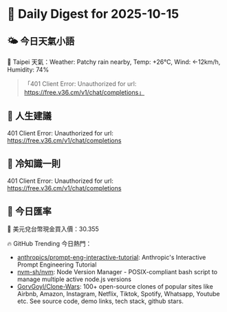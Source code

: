 # 🌅 Daily Digest for 2025-10-15

## 🌤️ 今日天氣小語
📍 Taipei 天氣：Weather: Patchy rain nearby, Temp: +26°C, Wind: ←12km/h, Humidity: 74%
> 「401 Client Error: Unauthorized for url: https://free.v36.cm/v1/chat/completions」

## 💬 人生建議
401 Client Error: Unauthorized for url: https://free.v36.cm/v1/chat/completions

## 🧠 冷知識一則
401 Client Error: Unauthorized for url: https://free.v36.cm/v1/chat/completions
## 💱 今日匯率
💱 美元兌台幣現金買入價：30.355

🔥 GitHub Trending 今日熱門：
- [anthropics/prompt-eng-interactive-tutorial](https://github.com/anthropics/prompt-eng-interactive-tutorial): Anthropic's Interactive Prompt Engineering Tutorial
- [nvm-sh/nvm](https://github.com/nvm-sh/nvm): Node Version Manager - POSIX-compliant bash script to manage multiple active node.js versions
- [GorvGoyl/Clone-Wars](https://github.com/GorvGoyl/Clone-Wars): 100+ open-source clones of popular sites like Airbnb, Amazon, Instagram, Netflix, Tiktok, Spotify, Whatsapp, Youtube etc. See source code, demo links, tech stack, github stars.

